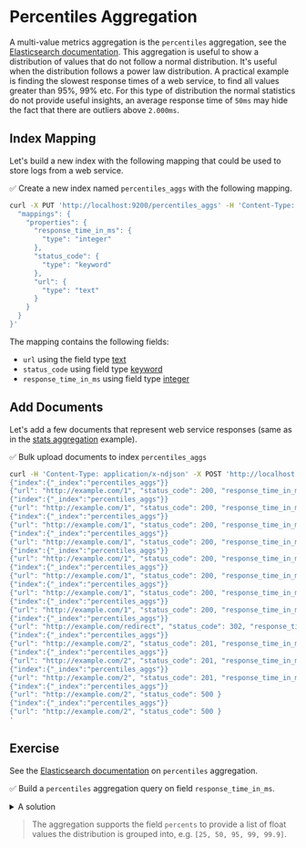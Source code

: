 # Percentiles Aggregation

A multi-value metrics aggregation is the `percentiles` aggregation, see the [Elasticsearch documentation](https://www.elastic.co/guide/en/elasticsearch/reference/current/search-aggregations-metrics-percentile-aggregation.html).
This aggregation is useful to show a distribution of values that do not follow a normal distribution. It's useful when the distribution follows a power law distribution. A practical example is finding the slowest response times of a web service, to find all values greater than 95%, 99% etc. For this type of distribution the normal statistics do not provide useful insights, an average response time of `50ms` may hide the fact that there are outliers above `2.000ms`.


## Index Mapping

Let's build a new index with the following mapping that could be used to store logs from a web service.

✅ Create a new index named `percentiles_aggs` with the following mapping.

```bash
curl -X PUT 'http://localhost:9200/percentiles_aggs' -H 'Content-Type: application/json' -d '{
  "mappings": {
    "properties": {
      "response_time_in_ms": {
        "type": "integer"
      },
      "status_code": {
        "type": "keyword"
      },
      "url": {
        "type": "text"
      }
    }
  }
}'
```

The mapping contains the following fields:

* `url` using the field type [text](https://www.elastic.co/guide/en/elasticsearch/reference/current/text.html)
* `status_code` using field type [keyword](https://www.elastic.co/guide/en/elasticsearch/reference/current/keyword.html)
* `response_time_in_ms` using field type [integer](https://www.elastic.co/guide/en/elasticsearch/reference/current/number.html)


## Add Documents

Let's add a few documents that represent web service responses (same as in the [stats aggregation](./stats_aggs.md) example).

✅ Bulk upload documents to index `percentiles_aggs`

```bash
curl -H 'Content-Type: application/x-ndjson' -X POST 'http://localhost:9200/percentiles_aggs/_bulk' -d '
{"index":{"_index":"percentiles_aggs"}}
{"url": "http://example.com/1", "status_code": 200, "response_time_in_ms": 50 }
{"index":{"_index":"percentiles_aggs"}}
{"url": "http://example.com/1", "status_code": 200, "response_time_in_ms": 25 }
{"index":{"_index":"percentiles_aggs"}}
{"url": "http://example.com/1", "status_code": 200, "response_time_in_ms": 30 }
{"index":{"_index":"percentiles_aggs"}}
{"url": "http://example.com/1", "status_code": 200, "response_time_in_ms": 100 }
{"index":{"_index":"percentiles_aggs"}}
{"url": "http://example.com/1", "status_code": 200, "response_time_in_ms": 5 }
{"index":{"_index":"percentiles_aggs"}}
{"url": "http://example.com/1", "status_code": 200, "response_time_in_ms": 15 }
{"index":{"_index":"percentiles_aggs"}}
{"url": "http://example.com/1", "status_code": 200, "response_time_in_ms": 18 }
{"index":{"_index":"percentiles_aggs"}}
{"url": "http://example.com/1", "status_code": 200, "response_time_in_ms": 25 }
{"index":{"_index":"percentiles_aggs"}}
{"url": "http://example.com/redirect", "status_code": 302, "response_time_in_ms": 25 }
{"index":{"_index":"percentiles_aggs"}}
{"url": "http://example.com/2", "status_code": 201, "response_time_in_ms": 25 }
{"index":{"_index":"percentiles_aggs"}}
{"url": "http://example.com/2", "status_code": 201, "response_time_in_ms": 35 }
{"index":{"_index":"percentiles_aggs"}}
{"url": "http://example.com/2", "status_code": 201, "response_time_in_ms": 12 }
{"index":{"_index":"percentiles_aggs"}}
{"url": "http://example.com/2", "status_code": 500 }
{"index":{"_index":"percentiles_aggs"}}
{"url": "http://example.com/2", "status_code": 500 }
'
```


## Exercise

See the [Elasticsearch documentation](https://www.elastic.co/guide/en/elasticsearch/reference/current/search-aggregations-metrics-percentile-aggregation.html) on `percentiles` aggregation.

✅ Build a `percentiles` aggregation query on field `response_time_in_ms`.

<details>
<summary>A solution</summary>

The following query uses a `percentiles` aggregation named `response_times`.

```bash
curl -X POST 'http://localhost:9200/stats_aggs/_search?pretty' -H 'Content-Type: application/json' -d '{
  "size": 0,
  "aggs": {
    "response_times": {
      "percentiles": {
        "field": "response_time_in_ms"
      }
    }
  }
}'
```

The output looks like this:

```json
{
  ...
  "aggregations" : {
    "response_times" : {
      "values" : {
        "1.0" : 5.0,
        "5.0" : 5.700000000000001,
        "25.0" : 16.5,
        "50.0" : 25.0,
        "75.0" : 32.5,
        "95.0" : 94.99999999999993,
        "99.0" : 100.0
      }
    }
  }
}
```

</details>

> The aggregation supports the field `percents` to provide a list of float values the distribution is grouped into, e.g. `[25, 50, 95, 99, 99.9]`.
